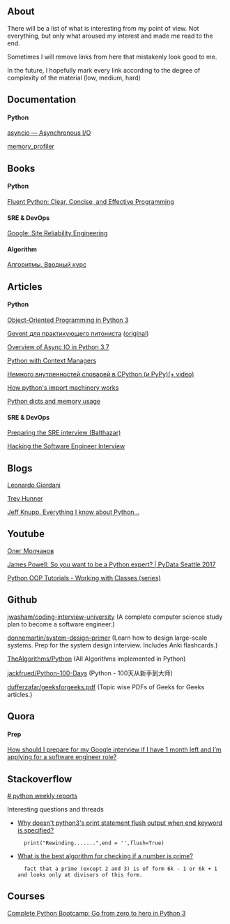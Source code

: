 ## About

There will be a list of what is interesting from my point of view. 
Not everything, but only what aroused my interest and made me read to the end. 

Sometimes I will remove links from here that mistakenly look good to me.

In the future, I hopefully mark every link according to the degree of complexity of the material (low, medium, hard)

## Documentation

#### Python

[asyncio — Asynchronous I/O](https://docs.python.org/3/library/asyncio.html)

[memory_profiler](https://github.com/pythonprofilers/memory_profiler)


## Books

#### Python

[Fluent Python: Clear, Concise, and Effective Programming](https://www.amazon.com/Fluent-Python-Concise-Effective-Programming/dp/1491946008)

#### SRE & DevOps

[Google: Site Reliability Engineering](https://landing.google.com/sre/sre-book/toc/index.html)

#### Algorithm

[Алгоритмы. Вводный курс](https://www.ozon.ru/context/detail/id/24903185)



## Articles

#### Python

[Object-Oriented Programming in Python 3](https://www.thedigitalcatonline.com/blog/2014/08/20/python-3-oop-part-1-objects-and-types/)

[Gevent для практикующего питониста](https://vovkd.github.io/gevent-tutorial)
([original](http://sdiehl.github.io/gevent-tutorial/))

[Overview of Async IO in Python 3.7](https://stackabuse.com/overview-of-async-io-in-python-3-7/)

[Python with Context Managers](https://jeffknupp.com/blog/2016/03/07/python-with-context-managers/) 

[Немного внутренностей словарей в CPython (и PyPy)(+ video)](https://habr.com/ru/post/432996)

[How python's import machinery works](https://manikos.github.io/how-pythons-import-machinery-works)

[Python dicts and memory usage](https://lerner.co.il/2019/05/12/python-dicts-and-memory-usage)

#### SRE & DevOps

[Preparing the SRE interview (Balthazar)](https://blog.balthazar-rouberol.com/preparing-the-sre-interview)

[Hacking the Software Engineer Interview](https://puncsky.com/hacking-the-software-engineer-interview)




## Blogs

[Leonardo Giordani](https://www.thedigitalcatonline.com/index.html)

[Trey Hunner](https://treyhunner.com/talks/)

[Jeff Knupp. Everything I know about Python...](https://jeffknupp.com/blog)



## Youtube

[Олег Молчанов](https://www.youtube.com/user/zaemiel)

[James Powell: So you want to be a Python expert? | PyData Seattle 2017](https://www.youtube.com/watch?v=cKPlPJyQrt4)

[Python OOP Tutorials - Working with Classes (series)](https://www.youtube.com/playlist?list=PL-osiE80TeTsqhIuOqKhwlXsIBIdSeYtc)


## Github

[jwasham/coding-interview-university](https://github.com/jwasham/coding-interview-university) 
(A complete computer science study plan to become a software engineer.)

[donnemartin/system-design-primer](https://github.com/donnemartin/system-design-primer)
(Learn how to design large-scale systems. Prep for the system design interview. Includes Anki flashcards.)

[TheAlgorithms/Python](https://github.com/TheAlgorithms/Python)
(All Algorithms implemented in Python)

[jackfrued/Python-100-Days](https://github.com/jackfrued/Python-100-Days)
(Python - 100天从新手到大师)

[dufferzafar/geeksforgeeks.pdf](https://github.com/dufferzafar/geeksforgeeks.pdf/releases)
(Topic wise PDFs of Geeks for Geeks articles.)


## Quora

#### Prep
[How should I prepare for my Google interview if I have 1 month left and I’m applying for a software engineer role?](https://www.quora.com/How-should-I-prepare-for-my-Google-interview-if-I-have-1-month-left-and-I%E2%80%99m-applying-for-a-software-engineer-role)



## Stackoverflow

[# python weekly reports](http://python-weekly.blogspot.com/)

Interesting questions and threads


* [Why doesn't python3's print statement flush output when end keyword is specified?](https://stackoverflow.com/questions/49081942/why-doesnt-python3s-print-statement-flush-output-when-end-keyword-is-specified)


        print("Rewinding.......",end = '',flush=True)

* [What is the best algorithm for checking if a number is prime?](https://stackoverflow.com/questions/1801391/what-is-the-best-algorithm-for-checking-if-a-number-is-prime)
        
        fact that a prime (except 2 and 3) is of form 6k - 1 or 6k + 1 and looks only at divisors of this form.


## Courses

[Complete Python Bootcamp: Go from zero to hero in Python 3](https://www.udemy.com/complete-python-bootcamp)